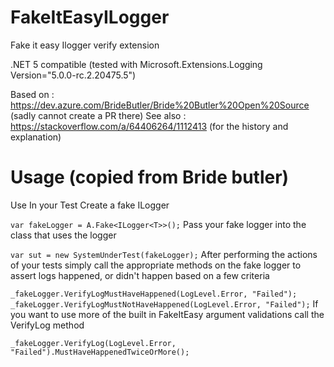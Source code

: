 # FakeItEasyILogger
Fake it easy Ilogger verify extension 

.NET 5 compatible (tested with Microsoft.Extensions.Logging Version="5.0.0-rc.2.20475.5")

Based on : https://dev.azure.com/BrideButler/Bride%20Butler%20Open%20Source (sadly cannot create a PR there)
See also : https://stackoverflow.com/a/64406264/1112413 (for the history and explanation)

# Usage (copied from Bride butler)

Use
In your Test Create a fake ILogger<T>

`var fakeLogger = A.Fake<ILogger<T>>();`
Pass your fake logger into the class that uses the logger

`var sut = new SystemUnderTest(fakeLogger);`
After performing the actions of your tests simply call the appropriate methods on the fake logger to assert logs happened, or didn't happen based on a few criteria

`_fakeLogger.VerifyLogMustHaveHappened(LogLevel.Error, "Failed");`
`_fakeLogger.VerifyLogMustNotHaveHappened(LogLevel.Error, "Failed");`
If you want to use more of the built in FakeItEasy argument validations call the VerifyLog method

`_fakeLogger.VerifyLog(LogLevel.Error, "Failed").MustHaveHappenedTwiceOrMore();`
